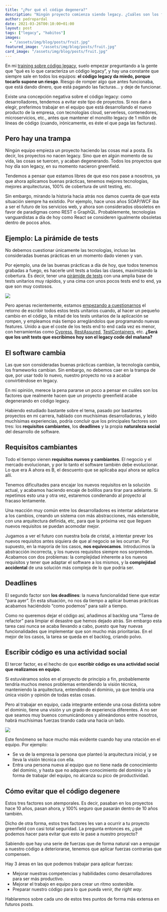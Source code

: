 ```yaml
---
title: "¿Por qué el código degenera?"
description: "Ningún proyecto comienza siendo legacy. ¿Cuáles son los factores que hacen que un proyecto greenfield se convierta en legacy?"
author: pedropardal
date: 2021-03-26T00:10:00+01:00
layout: post
tags: ["legacy", "habitos"]
images:
  - "/assets/img/blog/posts/fruit.jpg"
featured_image: "/assets/img/blog/posts/fruit.jpg"
card_image: "/assets/img/blog/posts/fruit.jpg"
---
```


En mi [training sobre código legacy](https://www.exeal.com/cursos/legacy-code/), suelo empezar preguntando a la gente que “qué es lo que caracteriza un código legacy”, y hay una constante que siempre sale en todos los equipos: **el código legacy da miedo, porque tocarlo supone un riesgo**. Riesgo de romper algo que antes funcionaba, que está dando dinero, que está pagando las facturas… y deje de funcionar.

Existe una concepción negativa sobre el código legacy: como desarrolladores, tendemos a evitar este tipo de proyectos. Si nos dan a elegir, preferimos trabajar en el equipo que está desarrollando el nuevo producto de la empresa, con tecnologías cloud, serverless, contenedores, microservicios, etc., antes que mantener el monolito legacy de 1 millón de líneas de código (cuando, irónicamente, es éste el que paga las facturas).

## Pero hay una trampa

Ningún equipo empieza un proyecto haciendo las cosas mal a posta. Es decir, los proyectos no nacen legacy. Sino que en algún momento de su vida, las cosas se tuercen, y acaban degenerando. Todos los proyectos que hoy día son legacy, en su momento nacieron greenfield.

Tendemos a pensar que estamos libres de que eso nos pase a nosotros, ya que ahora aplicamos buenas prácticas, tenemos mejores tecnologías, mejores arquitecturas, 100% de cobertura de unit testing, etc.

Sin embargo, mirando la historia hacia atrás nos damos cuenta de que esta situación siempre ha existido. Por ejemplo, hace unos años SOAP/WCF iba a ser el futuro de los servicios web, y ahora son considerados obsoletos en favor de paradigmas como REST o GraphQL. Probablemente, tecnologías vanguardistas a día de hoy como React se consideren igualmente obsoletas dentro de pocos años.

## Ejemplo: La pirámide de tests

No debemos cuestionar únicamente las tecnologías, incluso las consideradas buenas prácticas en un momento dado vienen y van.

Por ejemplo, una de las buenas prácticas a día de hoy, que todos tenemos grabadas a fuego, es hacerle unit tests a todas las clases, maximizando la cobertura. Es decir, tener una [pirámide de tests](https://martinfowler.com/articles/practical-test-pyramid.html) con una amplia base de tests unitarios muy rápidos, y una cima con unos pocos tests end to end, ya que son muy costosos.

![](/assets/img/blog/posts/traditional-pyramid.png)

Pero apenas recientemente, estamos [empezando a cuestionarnos](https://kentcdodds.com/blog/write-tests) el retorno de escribir todos estos tests unitarios cuando, al hacer un pequeño cambio en el código, la mitad de los tests unitarios de la aplicación se rompen, y empleamos más tiempo arreglándolos que programando nuevas features. Unido a que el coste de los tests end to end cada vez es menor, con herramientas como [Cypress](https://www.cypress.io/), [RestAssured](https://rest-assured.io/), [TestContainers](https://www.testcontainers.org/), etc. **¿Será que los unit tests que escribimos hoy son el legacy code del mañana?**

## El software cambia

Las que son consideradas buenas prácticas cambian, la tecnología cambia, los frameworks cambian. Sin embargo, no debemos caer en la trampa de que, por usar todo lo nuevo, nuestro proyecto no va a acabar convirtiéndose en legacy.

En mi opinión, merece la pena pararse un poco a pensar en cuáles son los factores que realmente hacen que un proyecto greenfield acabe degenerando en código legacy.

Habiendo estudiado bastante sobre el tema, pasado por bastantes proyectos en mi carrera, hablado con muchísimas desarrolladoras, y leído muchísimas experiencias, podría concluir que los principales factores son tres: los **requisitos cambiantes**, los **deadlines** y la propia **naturaleza social** del desarrollo de software.

## Requisitos cambiantes

Todo el tiempo vienen **requisitos nuevos y cambiantes**. El negocio y el mercado evolucionan, y por lo tanto el software también debe evolucionar. Lo que era A ahora es B, el descuento que se aplicaba aquí ahora se aplica allí.

Tenemos dificultades para encajar los nuevos requisitos en la solución actual, y acabamos haciendo encaje de bolillos para tirar para adelante. Si repetimos esto una y otra vez, estaremos condenando al proyecto al fracaso lentamente.

Una reacción muy común entre los desarrolladores es intentar adelantarse a los cambios, creando un sistema con más abstracciones, más extensible, con una arquitectura definida, etc, para que la próxima vez que lleguen nuevos requisitos se puedan acomodar mejor.

Jugamos a ver el futuro con nuestra bola de cristal, a intentar prever los nuevos requisitos antes siquiera de que al negocio se les ocurran. Por supuesto, en la mayoría de los casos, **nos equivocamos**. Introducimos la abstracción incorrecta, y los nuevos requisitos siempre nos sorprenden. Acabamos con dos problemas: la complejidad inherente a los nuevos requisitos y tener que adaptar el software a los mismos, y la **complejidad accidental** de una solución más compleja de lo que podría ser.

## Deadlines

El segundo factor son **los deadlines**: la nueva funcionalidad tiene que estar “para ayer”. En esta situación, no nos da tiempo a aplicar buenas prácticas acabamos haciéndolo “como podemos” para salir a tiempo.

Como no queremos dejar el código así, añadimos al backlog una “Tarea de refactor” para limpiar el desastre que hemos dejado atrás. Sin embargo esta tarea casi nunca se acaba llevando a cabo, puesto que hay nuevas funcionalidades que implementar que son mucho más prioritarias. En el mejor de los casos, la tarea se queda en el backlog, criando polvo.

## Escribir código es una actividad social

El tercer factor, es el hecho de que **escribir código es una actividad social que realizamos en equipo**.

Si estuviéramos solos en el proyecto de principio a fin, probablemente tendría muchos menos problemas entendiendo la visión técnica, manteniendo la arquitectura, entendiendo el dominio, ya que tendría una única visión y opinión de todas estas cosas.

Pero al trabajar en equipo, cada integrante entiende una cosa distinta sobre el dominio, tiene una visión y un grado de experiencia diferentes. A no ser que seamos muy buenos comunicándonos y alineándonos entre nosotros, habrá muchísimas fuerzas tirando cada una hacia un lado.

![](/assets/img/blog/posts/team-developers.jpg)

Este fenómeno se hace mucho más evidente cuando hay una rotación en el equipo. Por ejemplo:

- Se va de la empresa la persona que planteó la arquitectura inicial, y se lleva la visión técnica con ella.
- Entra una persona nueva al equipo que no tiene nada de conocimiento del dominio, y hasta que no adquiere conocimiento del dominio y la forma de trabajar del equipo, no alcanza su pico de productividad.

## Cómo evitar que el código degenere

Estos tres factores son atemporales. Es decir, pasaban en los proyectos hace 10 años, pasan ahora, y 100% seguro que pasarán dentro de 10 años también.

Dicho de otra forma, estos tres factores les van a ocurrir a tu proyecto greenfield con casi total seguridad. La pregunta entonces es, ¿qué podemos hacer para evitar que esto le pase a nuestro proyecto?

Sabiendo que hay una serie de fuerzas que de forma natural van a empujar a nuestro código a deteriorarse, tenemos que aplicar fuerzas contrarias que compensen.

Hay 3 áreas en las que podemos trabajar para aplicar fuerzas:

- Mejorar nuestras competencias y habilidades como desarrolladores para ser más productivo.
- Mejorar el trabajo en equipo para crear un ritmo sostenible.
- Preparar nuestro código para lo que pueda venir, *the right way*.

Hablaremos sobre cada uno de estos tres puntos de forma más extensa en futuros posts.
